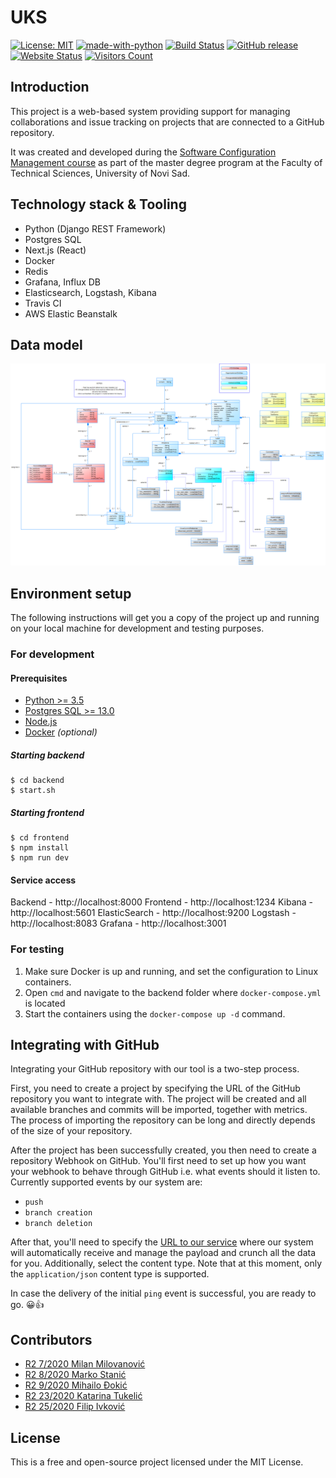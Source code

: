 # UKS

[![License: MIT](https://img.shields.io/badge/License-MIT-yellow.svg)](https://opensource.org/licenses/MIT) [![made-with-python](https://img.shields.io/badge/Made%20with-Python-1f425f.svg)](https://www.python.org/) [![Build Status](https://api.travis-ci.com/Tim6FTN/UKS.svg?branch=dev)](https://travis-ci.org/Tim6FTN/UKS) [![GitHub release](https://img.shields.io/github/v/release/Tim6FTN/UKS?include_prereleases)](https://gitHub.com/Tim6FTN/UKS/releases/) [![Website Status](https://img.shields.io/website?down_color=red&down_message=offline&up_color=green&up_message=online&url=http%3A%2F%2Fuksapp-env.eba-phrzywrq.eu-central-1.elasticbeanstalk.com%3A1234%2F)](http://uksapp-env.eba-phrzywrq.eu-central-1.elasticbeanstalk.com:1234/) [![Visitors Count](https://visitor-badge.glitch.me/badge?page_id=Tim6FTN.UKS)](https://github.com/Tim6FTN/UKS)


## Introduction

This project is a web-based system providing support for managing collaborations and issue tracking on projects that are connected to a GitHub repository.

It was created and developed during the [Software Configuration Management course](http://www.igordejanovic.net/courses/uks.html) as part of the master degree program at the Faculty of Technical Sciences, University of Novi Sad.

## Technology stack & Tooling

- Python (Django REST Framework)
- Postgres SQL
- Next.js (React)
- Docker 
- Redis
- Grafana, Influx DB
- Elasticsearch, Logstash, Kibana
- Travis CI
- AWS Elastic Beanstalk

## Data model

[![Data model](https://raw.githubusercontent.com/Tim6FTN/UKS/dev/diagrams/UKS.png)]((https://raw.githubusercontent.com/Tim6FTN/UKS/dev/diagrams/UKS.png))


## Environment setup

The following instructions will get you a copy of the project up and running on your local machine for development and testing purposes.

### For development

#### Prerequisites

- [Python >= 3.5](https://www.python.org/downloads/)
- [Postgres SQL >= 13.0](https://www.postgresql.org/download/)
- [Node.js](https://nodejs.org/en/)
- [Docker](https://www.docker.com/get-started) *(optional)*

##### Starting backend
```
$ cd backend
$ start.sh
```

##### Starting frontend
```
$ cd frontend
$ npm install
$ npm run dev
```

#### Service access

Backend - http://localhost:8000
Frontend - http://localhost:1234
Kibana - http://localhost:5601
ElasticSearch - http://localhost:9200
Logstash - http://localhost:8083
Grafana - http://localhost:3001

### For testing
1. Make sure Docker is up and running, and set the configuration to Linux containers.
2. Open `cmd` and navigate to the backend folder where `docker-compose.yml` is located
3. Start the containers using the `docker-compose up -d` command.

## Integrating with GitHub

Integrating your GitHub repository with our tool is a two-step process.

First, you need to create a project by specifying the URL of the GitHub repository you want to integrate with. The project will be created and all available branches and commits will be imported, together with metrics. The process of importing the repository can be long and directly depends of the size of your repository.

After the project has been successfully created, you then need to create a repository Webhook on GitHub. You'll first need to set up how you want your webhook to behave through GitHub i.e. what events should it listen to. Currently supported events by our system are:
- `push`
- `branch creation`
- `branch deletion`

After that, you'll need to specify the [URL to our service](http://uksapp-env.eba-phrzywrq.eu-central-1.elasticbeanstalk.com:8000/notify) where our system will automatically receive and manage the payload and crunch all the data for you. Additionally, select the content type. Note that at this moment, only the `application/json` content type is supported.

In case the delivery of the initial `ping` event is successful, you are ready to go. 😀👍

## Contributors

- [R2 7/2020 Milan Milovanović](https://github.com/m-milovanovic)
- [R2 8/2020 Marko Stanić](https://github.com/Marko131)
- [R2 9/2020 Mihailo Đokić](https://github.com/mdjokic)
- [R2 23/2020 Katarina Tukelić](https://github.com/ktukelic)
- [R2 25/2020 Filip Ivković](https://github.com/fivkovic)

## License
This is a free and open-source project licensed under the MIT License.